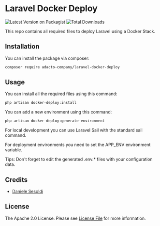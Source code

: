 # Laravel Docker Deploy

[![Latest Version on Packagist](https://img.shields.io/packagist/v/adacto-company/laravel-docker-deploy.svg?style=flat-square)](https://packagist.org/packages/adacto-company/laravel-docker-deploy)
[![Total Downloads](https://img.shields.io/packagist/dt/adacto-company/laravel-docker-deploy.svg?style=flat-square)](https://packagist.org/packages/adacto/laravel-docker-deploy)

This repo contains all required files to deploy Laravel using a Docker Stack. 

## Installation

You can install the package via composer:

```bash
composer require adacto-company/laravel-docker-deploy
```

## Usage

You can install all the required files using this command:

```bash
php artisan docker-deploy:install
```

You can add a new environment using this command:

```bash
php artisan docker-deploy:generate-environment
```

For local development you can use Laravel Sail with the standard sail command.

For deployment environments you need to set the APP_ENV environment variable.

Tips: Don't forget to edit the generated .env.* files with your configuration data.

## Credits

- [Daniele Sesoldi](https://github.com/WorldSeso7)

## License

The Apache 2.0 License. Please see [License File](LICENSE.md) for more information.
